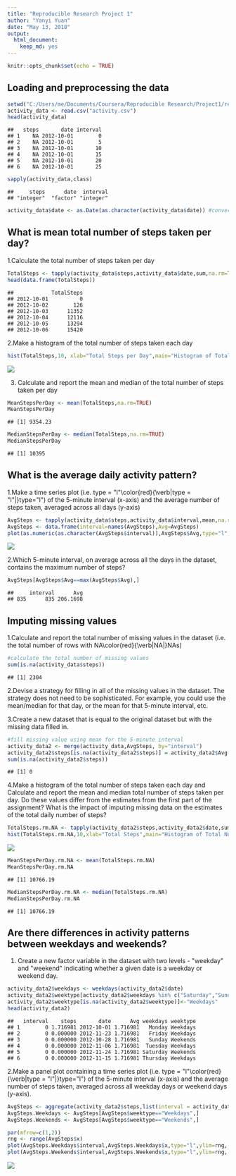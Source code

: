 ```yaml
---
title: "Reproducible Research Project 1"
author: "Yanyi Yuan"
date: "May 13, 2018"
output: 
  html_document: 
    keep_md: yes
---
```



```r
knitr::opts_chunk$set(echo = TRUE)
```

## Loading and preprocessing the data


```r
setwd("C:/Users/me/Documents/Coursera/Reproducible Research/Project1/repdata_data_activity")
activity_data <- read.csv("activity.csv")
head(activity_data)
```

```
##   steps       date interval
## 1    NA 2012-10-01        0
## 2    NA 2012-10-01        5
## 3    NA 2012-10-01       10
## 4    NA 2012-10-01       15
## 5    NA 2012-10-01       20
## 6    NA 2012-10-01       25
```


```r
sapply(activity_data,class)
```

```
##     steps      date  interval 
## "integer"  "factor" "integer"
```

```r
activity_data$date <- as.Date(as.character(activity_data$date)) #convert factor to Date
```

## What is mean total number of steps taken per day?

1.Calculate the total number of steps taken per day

```r
TotalSteps <- tapply(activity_data$steps,activity_data$date,sum,na.rm=TRUE)
head(data.frame(TotalSteps))
```

```
##            TotalSteps
## 2012-10-01          0
## 2012-10-02        126
## 2012-10-03      11352
## 2012-10-04      12116
## 2012-10-05      13294
## 2012-10-06      15420
```
  

2.Make a histogram of the total number of steps taken each day

```r
hist(TotalSteps,10, xlab="Total Steps per Day",main="Histogram of Total Steps per Day")
```

![](PA1_template_files/figure-html/unnamed-chunk-4-1.png)<!-- -->
  
  3. Calculate and report the mean and median of the total number of steps taken per day

```r
MeanStepsPerDay <- mean(TotalSteps,na.rm=TRUE)
MeanStepsPerDay
```

```
## [1] 9354.23
```


```r
MedianStepsPerDay <- median(TotalSteps,na.rm=TRUE)
MedianStepsPerDay
```

```
## [1] 10395
```

## What is the average daily activity pattern?
1.Make a time series plot (i.e. type = "l"\color{red}{\verb|type = "l"|}type="l") of the 5-minute interval (x-axis) and the average number of steps taken, averaged across all days (y-axis)

```r
AvgSteps <- tapply(activity_data$steps,activity_data$interval,mean,na.rm=TRUE)
AvgSteps <- data.frame(interval=names(AvgSteps),Avg=AvgSteps)
plot(as.numeric(as.character(AvgSteps$interval)),AvgSteps$Avg,type="l",xlab="interval",ylab="Number of Steps",main="Time Series of Average Number of Steps by interval")
```

![](PA1_template_files/figure-html/unnamed-chunk-7-1.png)<!-- -->
  
2.Which 5-minute interval, on average across all the days in the dataset, contains the maximum number of steps?


```r
AvgSteps[AvgSteps$Avg==max(AvgSteps$Avg),]
```

```
##     interval      Avg
## 835      835 206.1698
```


## Imputing missing values

1.Calculate and report the total number of missing values in the dataset (i.e. the total number of rows with NA\color{red}{\verb|NA|}NAs)


```r
#calculate the total number of missing values
sum(is.na(activity_data$steps))
```

```
## [1] 2304
```
  
2.Devise a strategy for filling in all of the missing values in the dataset. The strategy does not need to be sophisticated. For example, you could use the mean/median for that day, or the mean for that 5-minute interval, etc.

3.Create a new dataset that is equal to the original dataset but with the missing data filled in.


```r
#fill missing value using mean for the 5-minute interval
activity_data2 <- merge(activity_data,AvgSteps, by="interval")
activity_data2$steps[is.na(activity_data2$steps)] = activity_data2$Avg[is.na(activity_data2$steps)]
sum(is.na(activity_data2$steps))
```

```
## [1] 0
```
  
4.Make a histogram of the total number of steps taken each day and Calculate and report the mean and median total number of steps taken per day. Do these values differ from the estimates from the first part of the assignment? What is the impact of imputing missing data on the estimates of the total daily number of steps?


```r
TotalSteps.rm.NA <- tapply(activity_data2$steps,activity_data2$date,sum)
hist(TotalSteps.rm.NA,10,xlab="Total Steps",main="Histogram of Total Number of Steps per day")
```

![](PA1_template_files/figure-html/unnamed-chunk-11-1.png)<!-- -->


```r
MeanStepsPerDay.rm.NA <- mean(TotalSteps.rm.NA)
MeanStepsPerDay.rm.NA
```

```
## [1] 10766.19
```

```r
MedianStepsPerDay.rm.NA <- median(TotalSteps.rm.NA)
MedianStepsPerDay.rm.NA
```

```
## [1] 10766.19
```


## Are there differences in activity patterns between weekdays and weekends?


1. Create a new factor variable in the dataset with two levels - "weekday" and "weekend" indicating whether a given date is a weekday or weekend day.

```r
activity_data2$weekdays <- weekdays(activity_data2$date)
activity_data2$weektype[activity_data2$weekdays %in% c("Saturday","Sunday")]<-"Weekends"
activity_data2$weektype[is.na(activity_data2$weektype)]<-"Weekdays"
head(activity_data2)
```

```
##   interval    steps       date      Avg weekdays weektype
## 1        0 1.716981 2012-10-01 1.716981   Monday Weekdays
## 2        0 0.000000 2012-11-23 1.716981   Friday Weekdays
## 3        0 0.000000 2012-10-28 1.716981   Sunday Weekends
## 4        0 0.000000 2012-11-06 1.716981  Tuesday Weekdays
## 5        0 0.000000 2012-11-24 1.716981 Saturday Weekends
## 6        0 0.000000 2012-11-15 1.716981 Thursday Weekdays
```
  
2.Make a panel plot containing a time series plot (i.e. type = "l"\color{red}{\verb|type = "l"|}type="l") of the 5-minute interval (x-axis) and the average number of steps taken, averaged across all weekday days or weekend days (y-axis).


```r
AvgSteps <- aggregate(activity_data2$steps,list(interval = activity_data2$interval,weektype = activity_data2$weektype),mean)
AvgSteps.Weekdays <- AvgSteps[AvgSteps$weektype=="Weekdays",]
AvgSteps.Weekends <- AvgSteps[AvgSteps$weektype=="Weekends",]

par(mfrow=c(1,2))
rng <- range(AvgSteps$x)
plot(AvgSteps.Weekdays$interval,AvgSteps.Weekdays$x,type="l",ylim=rng, xlab="Interval",ylab="Number of Steps", main = "Average Number of Steps in Weekdays",cex.main=.8)
plot(AvgSteps.Weekends$interval,AvgSteps.Weekends$x,type="l",ylim=rng, xlab="Interval",ylab="Number of Steps",main = "Average Number of Steps in Weekends",cex.main=.8)
```

![](PA1_template_files/figure-html/unnamed-chunk-15-1.png)<!-- -->
